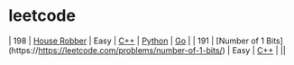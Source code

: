 # leetcode

| 198 | [House Robber](https://leetcode.com/problems/house-robber/) | Easy | [C++](house_robber.cc) | [Python](house_robber.py) | [Go](house_robber.go) |
| 191 | [Number of 1 Bits] (https://https://leetcode.com/problems/number-of-1-bits/) | Easy | [C++](Number_of_1_Bits.cc) | ||
